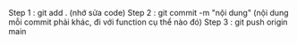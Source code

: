 Step 1 : git add . (nhớ sửa code)
Step 2 : git commit -m "nội dung" (nội dung mỗi commit phải khác, đi với function cụ thể nào đó)
Step 3 : git push origin main 
